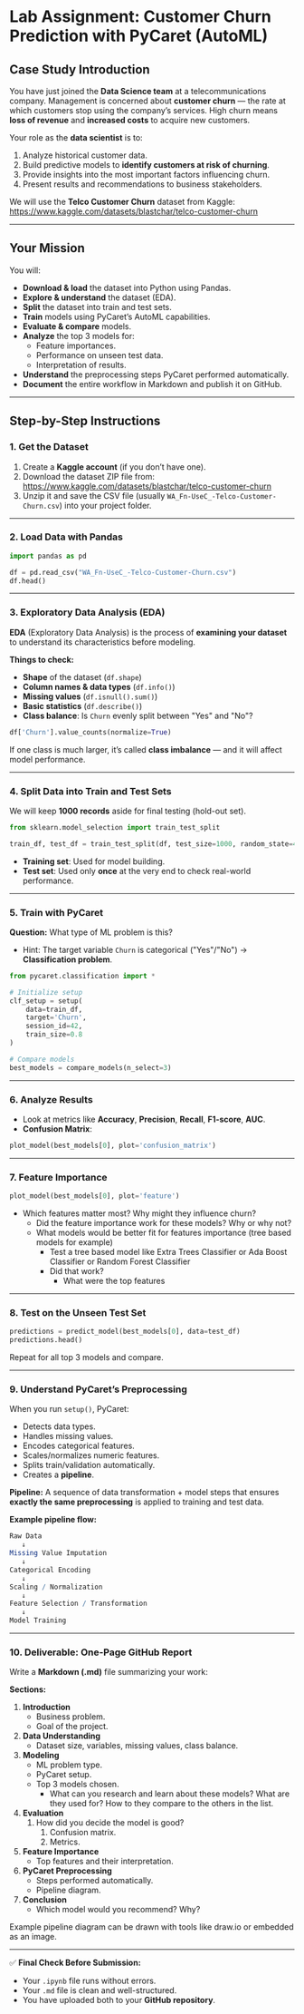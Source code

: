 # **Lab Assignment: Customer Churn Prediction with PyCaret (AutoML)**

## **Case Study Introduction**

You have just joined the **Data Science team** at a telecommunications company.
Management is concerned about **customer churn** — the rate at which customers stop using the company’s services.
High churn means **loss of revenue** and **increased costs** to acquire new customers.

Your role as the **data scientist** is to:

1. Analyze historical customer data.
2. Build predictive models to **identify customers at risk of churning**.
3. Provide insights into the most important factors influencing churn.
4. Present results and recommendations to business stakeholders.

We will use the **Telco Customer Churn** dataset from Kaggle:
https://www.kaggle.com/datasets/blastchar/telco-customer-churn

---

## **Your Mission**

You will:

- **Download & load** the dataset into Python using Pandas.
- **Explore & understand** the dataset (EDA).
- **Split** the dataset into train and test sets.
- **Train** models using PyCaret’s AutoML capabilities.
- **Evaluate & compare** models.
- **Analyze** the top 3 models for:
  - Feature importances.
  - Performance on unseen test data.
  - Interpretation of results.
- **Understand** the preprocessing steps PyCaret performed automatically.
- **Document** the entire workflow in Markdown and publish it on GitHub.

---

## **Step-by-Step Instructions**

### **1. Get the Dataset**

1. Create a **Kaggle account** (if you don’t have one).
2. Download the dataset ZIP file from:
   https://www.kaggle.com/datasets/blastchar/telco-customer-churn
3. Unzip it and save the CSV file (usually `WA_Fn-UseC_-Telco-Customer-Churn.csv`) into your project folder.

---

### **2. Load Data with Pandas**

```python
import pandas as pd

df = pd.read_csv("WA_Fn-UseC_-Telco-Customer-Churn.csv")
df.head()
```

------

### **3. Exploratory Data Analysis (EDA)**

**EDA** (Exploratory Data Analysis) is the process of **examining your dataset** to understand its characteristics before modeling.

**Things to check:**

- **Shape** of the dataset (`df.shape`)
- **Column names & data types** (`df.info()`)
- **Missing values** (`df.isnull().sum()`)
- **Basic statistics** (`df.describe()`)
- **Class balance**: Is `Churn` evenly split between "Yes" and "No"?

```python
df['Churn'].value_counts(normalize=True)
```

If one class is much larger, it’s called **class imbalance** — and it will affect model performance.

------

### **4. Split Data into Train and Test Sets**

We will keep **1000 records** aside for final testing (hold-out set).

```python
from sklearn.model_selection import train_test_split

train_df, test_df = train_test_split(df, test_size=1000, random_state=42, stratify=df['Churn'])
```

- **Training set**: Used for model building.
- **Test set**: Used only **once** at the very end to check real-world performance.

------

### **5. Train with PyCaret**

**Question:** What type of ML problem is this?

- Hint: The target variable `Churn` is categorical ("Yes"/"No") → **Classification problem**.

```python
from pycaret.classification import *

# Initialize setup
clf_setup = setup(
    data=train_df, 
    target='Churn', 
    session_id=42,
    train_size=0.8
)

# Compare models
best_models = compare_models(n_select=3)
```

------

### **6. Analyze Results**

- Look at metrics like **Accuracy**, **Precision**, **Recall**, **F1-score**, **AUC**.
- **Confusion Matrix**:

```python
plot_model(best_models[0], plot='confusion_matrix')
```

------

### **7. Feature Importance**

```python
plot_model(best_models[0], plot='feature')
```

- Which features matter most? Why might they influence churn?
  - Did the feature importance work for these models? Why or why not?
  - What models would be better fit for features importance (tree based models for example)
    - Test a tree based model like Extra Trees Classifier or Ada Boost Classifier or Random Forest Classifier 
    - Did that work?
      - What were the top features 

------

### **8. Test on the Unseen Test Set**

```python
predictions = predict_model(best_models[0], data=test_df)
predictions.head()
```

Repeat for all top 3 models and compare.

------

### **9. Understand PyCaret’s Preprocessing**

When you run `setup()`, PyCaret:

- Detects data types.
- Handles missing values.
- Encodes categorical features.
- Scales/normalizes numeric features.
- Splits train/validation automatically.
- Creates a **pipeline**.

**Pipeline:**
A sequence of data transformation + model steps that ensures **exactly the same preprocessing** is applied to training and test data.

**Example pipeline flow:**

```mathematica
Raw Data
   ↓
Missing Value Imputation
   ↓
Categorical Encoding
   ↓
Scaling / Normalization
   ↓
Feature Selection / Transformation
   ↓
Model Training
```

------

### **10. Deliverable: One-Page GitHub Report**

Write a **Markdown (.md)** file summarizing your work:

**Sections:**

1. **Introduction**
   - Business problem.
   - Goal of the project.
2. **Data Understanding**
   - Dataset size, variables, missing values, class balance.
3. **Modeling**
   - ML problem type.
   - PyCaret setup.
   - Top 3 models chosen. 
     - What can you research and learn about these models? What are they used for? How to they compare to the others in the list.
4. **Evaluation**
   1. How did you decide the model is good?
      1. Confusion matrix.
      2. Metrics.
5. **Feature Importance**
   - Top features and their interpretation.
6. **PyCaret Preprocessing**
   - Steps performed automatically.
   - Pipeline diagram.
7. **Conclusion**
   - Which model would you recommend? Why?

Example pipeline diagram can be drawn with tools like draw.io or embedded as an image.

------

✅ **Final Check Before Submission:**

- Your `.ipynb` file runs without errors.
- Your `.md` file is clean and well-structured.
- You have uploaded both to your **GitHub repository**.